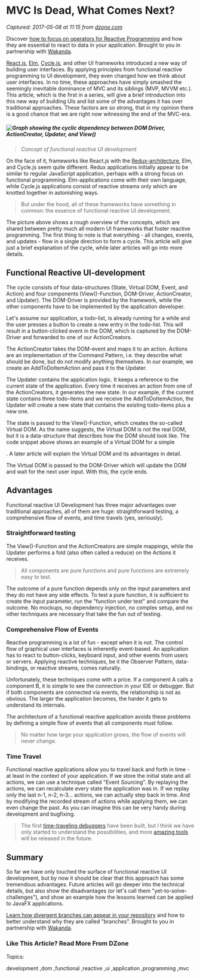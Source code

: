 # MVC Is Dead, What Comes Next?

_Captured: 2017-05-08 at 11:15 from [dzone.com](https://dzone.com/articles/mvc-is-dead-what-comes-next?oid=twitter&utm_content=buffer1155a&utm_medium=social&utm_source=twitter.com&utm_campaign=buffer)_

Discover [how to focus on operators for Reactive Programming](https://dzone.com/go?i=190137&u=https%3A%2F%2Fblog.wakanda.io%2Freactive-programming-operators%2F%3Futm_source%3Ddzone%26utm_campaign%3Dblog-article%26utm_medium%3Dreferral) and how they are essential to react to data in your application. Brought to you in partnership with [Wakanda](https://dzone.com/go?i=190137&u=https%3A%2F%2Fwww.wakanda.io%2F).

[React.js](https://facebook.github.io/react/), [Elm](http://elm-lang.org/), [Cycle.js](https://cycle.js.org/), and other UI frameworks introduced a new way of building user interfaces. By applying principles from functional reactive programming to UI development, they even changed how we think about user interfaces. In no time, these approaches have simply smashed the seemingly inevitable dominance of MVC and its siblings (MVP, MVVM etc.). This article, which is the first in a series, will give a brief introduction into this new way of building UIs and list some of the advantages it has over traditional approaches. These factors are so strong, that in my opinion there is a good chance that we are right now witnessing the end of the MVC-era.

##### ![Graph showing the cyclic dependency between DOM Driver, ActionCreator, Updater, and View\(\)](http://blog.netopyr.com/wp-content/uploads/frp_cycle-2.jpg)

> _Concept of functional reactive UI development_

On the face of it, frameworks like React.js with the [Redux-architecture](https://github.com/reactjs/redux), Elm, and Cycle.js seem quite different. Redux applications initially appear to be similar to regular JavaScript application, perhaps with a strong focus on functional programming. Elm-applications come with their own language, while Cycle.js applications consist of reactive streams only which are knotted together in astonishing ways.

> But under the hood, all of these frameworks have something in common: the essence of functional reactive UI development.

The picture above shows a rough overview of the concepts, which are shared between pretty much all modern UI frameworks that foster reactive programming. The first thing to note is that everything - all changes, events, and updates - flow in a single direction to form a cycle. This article will give just a brief explanation of the cycle, while later articles will go into more details.

## Functional Reactive UI-development

The cycle consists of four data-structures (State, Virtual DOM, Event, and Action) and four components (View()-Function, DOM-Driver, ActionCreator, and Updater). The DOM-Driver is provided by the framework, while the other components have to be implemented by the application developer.

Let's assume our application, a todo-list, is already running for a while and the user presses a button to create a new entry in the todo-list. This will result in a button-clicked event in the DOM, which is captured by the DOM-Driver and forwarded to one of our ActionCreators.

The ActionCreator takes the DOM-event and maps it to an action. Actions are an implementation of the Command Pattern, i.e. they describe what should be done, but do not modify anything themselves. In our example, we create an AddToDoItemAction and pass it to the Updater.

The Updater contains the application logic. It keeps a reference to the current state of the application. Every time it receives an action from one of the ActionCreators, it generates the new state. In our example, if the current state contains three todo-items and we receive the AddToDoItemAction, the Updater will create a new state that contains the existing todo-items plus a new one.

The state is passed to the View()-Function, which creates the so-called Virtual DOM. As the name suggests, the Virtual DOM is not the real DOM, but it is a data-structure that describes how the DOM should look like. The code snippet above shows an example of a Virtual DOM for a simple <div>. A later article will explain the Virtual DOM and its advantages in detail.

The Virtual DOM is passed to the DOM-Driver which will update the DOM and wait for the next user input. With this, the cycle ends.

## Advantages

Functional reactive UI Development has three major advantages over traditional approaches, all of them are huge: straightforward testing, a comprehensive flow of events, and time travels (yes, seriously).

### Straightforward testing

The View()-Function and the ActionCreators are simple mappings, while the Updater performs a fold (also often called a reduce) on the Actions it receives.

> All components are pure functions and pure functions are extremely easy to test.

The outcome of a pure function depends only on the input parameters and they do not have any side effects. To test a pure function, it is sufficient to create the input parameter, run the "function under test" and compare the outcome. No mockups, no dependency injection, no complex setup, and no other techniques are necessary that take the fun out of testing.

### Comprehensive Flow of Events

Reactive programming is a lot of fun - except when it is not. The control flow of graphical user interfaces is inherently event-based. An application has to react to button-clicks, keyboard input, and other events from users or servers. Applying reactive techniques, be it the Observer Pattern, data-bindings, or reactive streams, comes naturally.

Unfortunately, these techniques come with a price. If a component A calls a component B, it is simple to see the connection in your IDE or debugger. But if both components are connected via events, the relationship is not as obvious. The larger the application becomes, the harder it gets to understand its internals.

The architecture of a functional reactive application avoids these problems by defining a simple flow of events that all components must follow.

> No matter how large your application grows, the flow of events will never change.

### Time Travel

Functional reactive applications allow you to travel back and forth in time - at least in the context of your application. If we store the initial state and all actions, we can use a technique called "Event Sourcing". By replaying the actions, we can recalculate every state the application was in. If we replay only the last n-1, n-2, n-3… actions, we can actually step back in time. And by modifying the recorded stream of actions while applying them, we can even change the past. As you can imagine this can be very handy during development and bugfixing.

> The first [time-traveling debuggers](https://github.com/calesce/redux-slider-monitor) have been built, but I think we have only started to understand the possibilities, and more [amazing tools](https://github.com/gaearon/redux-devtools) will be released in the future.

## Summary

So far we have only touched the surface of functional reactive UI development, but by now it should be clear that this approach has some tremendous advantages. Future articles will go deeper into the technical details, but also show the disadvantages (or let's call them "yet-to-solve-challenges"), and show an example how the lessons learned can be applied to JavaFX applications.

[Learn how divergent branches can appear in your repository](https://dzone.com/go?i=190138&u=https%3A%2F%2Fblog.wakanda.io%2Fanimated-git-4-understand-divergent-branches-appear-fetching-remote-repository%2F%3Futm_source%3Ddzone%26utm_campaign%3Dblog-article%26utm_medium%3Dreferral) and how to better understand why they are called "branches". Brought to you in partnership with [Wakanda](https://dzone.com/go?i=190138&u=https%3A%2F%2Fwww.wakanda.io%2F).

### Like This Article? Read More From DZone

Topics:

development ,dom ,functional ,reactive ,ui ,application ,programming ,mvc
